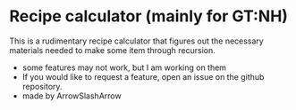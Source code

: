 # Recipe calculator (mainly for GT:NH)
This is a rudimentary recipe calculator that figures out the necessary materials needed to make some item through recursion. 
 - some features may not work, but I am working on them
 - If you would like to request a feature, open an issue on the github repository.
 - made by ArrowSlashArrow
